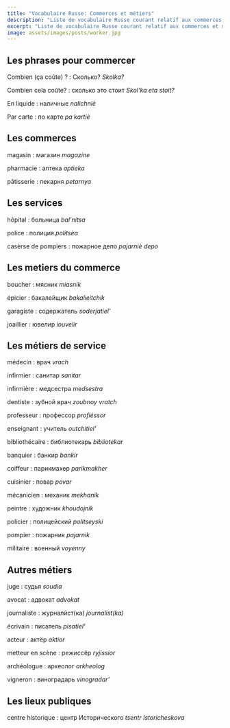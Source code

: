 ```yaml
---
title: "Vocabulaire Russe: Commerces et métiers"
description: "Liste de vocabulaire Russe courant relatif aux commerces et métiers."
excerpt: "Liste de vocabulaire Russe courant relatif aux commerces et métiers."
image: assets/images/posts/worker.jpg
---
```

## Les phrases pour commercer

Combien (ça coûte) ?
: Сколько?
*Skolka?*

Combien cela coûte?
: сколько это стоит
*Skol'ka eta stoit?*

En liquide
: наличные
*nalichniè*

Par carte
: по карте
*pa kartiè*


## Les commerces

magasin
: магазин
*magazine*

pharmacie
: аптека
*aptieka*

pâtisserie
: пекарня
*petarnya*


## Les services

hôpital
: больница
*bal'nitsa*

police
: полиция
*politsèa*

casèrse de pompiers
: пожарное депо
*pajarniè depo*


## Les metiers du commerce

boucher
: мясник
*miasnik*

épicier
: бакалейщик
*bakalieitchik*

garagiste
: содержатель
*soderjatiel'*

joaillier
: ювелир
*iouvelir*


## Les métiers de service

médecin
: врач
*vrach*

infirmier
: санитар
*sanitar*

infirmière
: медсестра
*medsestra*

dentiste
: зубной врач
*zoubnoy vratch*

professeur
: пpофeccop
*profiéssor*

enseignant
: учитель
*outchitiel'*

bibliothécaire
: библиотекарь
*bibliotekar*

banquier
: банкир
*bankir*

coiffeur
: парикмахер
*parikmakher*

cuisinier
: повар
*povar*

mécanicien
: механик
*mekhanik*

peintre
: художник
*khoudojnik*

policier
: полицейский
*politseyski*

pompier
: пожарник
*pajarnik*

militaire
: военный
*voyenny*


## Autres métiers

juge
: судья
*soudia*

avocat
: адвокат
*advokat*

journaliste
: журнaлйст(ка)
*journalist(ka)*

écrivain
: писатель
*pisatiel'*

acteur
: актëp
*aktior*

metteur en scène
: рeжиccëp
*ryjissior*

archéologue
: археолог
*arkheolog*

vigneron
: виноградарь
*vinogradar'*


## Les lieux publiques

centre historique
: центр Исторического
*tsentr Istoricheskova*
